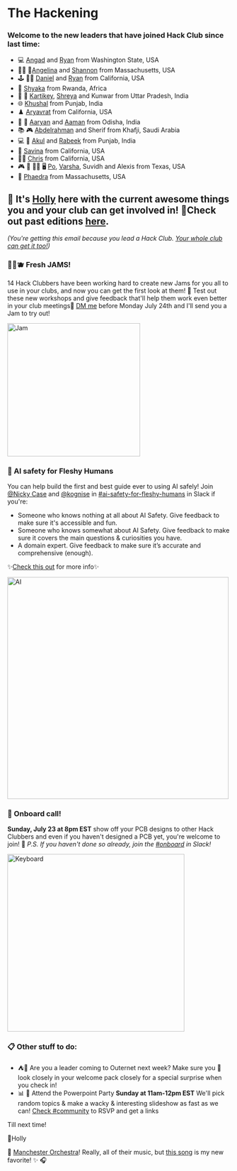 # **The Hackening**


### Welcome to the new leaders that have joined Hack Club since last time:

* 💻 [Angad](https://hackclub.slack.com/team/U0588DTE82W) and [Ryan](https://hackclub.slack.com/team/U05E2FK240N) from Washington State, USA
* 👩‍🍳 🎨[Angelina](https://hackclub.slack.com/team/U056ZUQM6F9) and [Shannon](https://hackclub.slack.com/team/U05EVU6MLMQ) from Massachusetts, USA
* 🕹️ 🧗‍♂️ [Daniel](https://hackclub.slack.com/team/U058EA08KT7) and [Ryan](https://hackclub.slack.com/team/U05E4KKFU1G) from California, USA
* 🏀 [Shyaka](https://hackclub.slack.com/team/U051R9A1Q9X) from Rwanda, Africa
* 🎨 🍪 [Kartikey](https://hackclub.slack.com/team/U05F4B48GBF), [Shreya](https://hackclub.slack.com/team/U05FWJ0C14M) and Kunwar from Uttar Pradesh, India
* 🌐 [Khushal](https://hackclub.slack.com/team/U05CVJUBX9B) from Punjab, India
* ♟️ [Aryavrat](https://hackclub.slack.com/team/U05FHGU4HKQ) from California, USA
* 🎥 🏏 [Aaryan](https://hackclub.slack.com/team/U05G56ZAJCB) and [Aaman]() from Odisha, India
* 📚 🎮 [Abdelrahman](https://hackclub.slack.com/team/U05FP399AJF) and Sherif from Khafji, Saudi Arabia
* 💻 🎥 [Akul](https://hackclub.slack.com/team/U0573LF1A1Z) and [Rabeek](https://hackclub.slack.com/team/U05DB7PF63X) from Punjab, India
* 🎹 [Savina](https://hackclub.slack.com/team/U05GRNG7BNE) from California, USA
* 🚴‍♂️ [Chris](https://hackclub.slack.com/team/U05FP8S0S3H) from California, USA
* 🎮 🤖 🧑‍🍳 🖥️ [Po](https://hackclub.slack.com/team/U027MBJ5KR8), [Varsha](https://hackclub.slack.com/team/U036BL92533), Suvidh and Alexis from Texas, USA
* 🎵 [Phaedra](https://hackclub.slack.com/team/U05468GUS7J) from Massachusetts, USA


## 👋 It's [Holly](https://hackclub.slack.com/team/U03M1H014CX) here with the current awesome things you and your club can get involved in! 💫Check out past editions [here](https://workshops.hackclub.com/leader-newsletters/).

*(You're getting this email because you lead a Hack Club. [Your whole club can get it too!](https://airtable.com/shrehIGl77kf2cSPZ))*

### 🍇🍓🫐 Fresh JAMS! 
14 Hack Clubbers have been working hard to create new Jams for you all to use in your clubs, and now you can get the first look at them! 🧪 Test out these new workshops and give feedback that'll help them work even better in your club meetings🧪 
[DM me](https://hackclub.slack.com/team/U03M1H014CX) before Monday July 24th and I'll send you a Jam to try out!

<img src="https://cloud-bp6o3azy7-hack-club-bot.vercel.app/0jamlogo.png" alt="Jam" width="300"/>

### 🤖 AI safety for Fleshy Humans
You can help build the first and best guide ever to using AI safely! Join [@Nicky Case](https://hackclub.slack.com/team/U05GZP1DM6Y) and [@kognise](https://hackclub.slack.com/team/UR6P49Q79) in [#ai-safety-for-fleshy-humans](https://hackclub.slack.com/archives/C05HMS8N09E) in Slack if you're:
* Someone who knows nothing at all about AI Safety. Give feedback to make sure it's accessible and fun.
* Someone who knows somewhat about AI Safety. Give feedback to make sure it covers the main questions & curiosities you have.
* A domain expert. Give feedback to make sure it’s accurate and comprehensive (enough).

✨[Check this out](https://hackclub.slack.com/archives/C0266FRGT/p1689791303065299) for more info✨

<img src="https://cloud-4rhkpx1tk-hack-club-bot.vercel.app/0image.png" alt="AI" width="500"/>


### 📆 Onboard call!
**Sunday, July 23 at 8pm EST** show off your PCB designs to other Hack Clubbers and even if you haven't designed a PCB yet, you're welcome to join! 👋  *P.S. If you haven't done so already, join the [#onboard](https://app.slack.com/client/T0266FRGM/C056AMWSFKJ?cdn_fallback=2) in Slack!*

<img src="https://cloud-alfzelfm3-hack-club-bot.vercel.app/0img_0777.jpg" alt="Keyboard" width="400"/>


### 📋 Other stuff to do:
* ⛺🌲 Are you a leader coming to Outernet next week? Make sure you 👀 look closely in your welcome pack closely for a special surprise when you check in!
* 📊 🥳 Attend the Powerpoint Party **Sunday at 11am-12pm EST** We'll pick random topics & make a wacky & interesting slideshow as fast as we can! [Check #community](https://hackclub.slack.com/archives/C01D7AHKMPF) to RSVP and get a links

Till next time!

💖Holly

🎵 [Manchester Orchestra](https://open.spotify.com/artist/5wFXmYsg3KFJ8BDsQudJ4f?si=Xx7wiPoHQRC5pQMcIJjuUg)! Really, all of their music, but [this song](https://open.spotify.com/track/2wlZIwHXloe802coeEhJ3T?si=5e17b98ca80d4a9e) is my new favorite! ✨ 🎧
